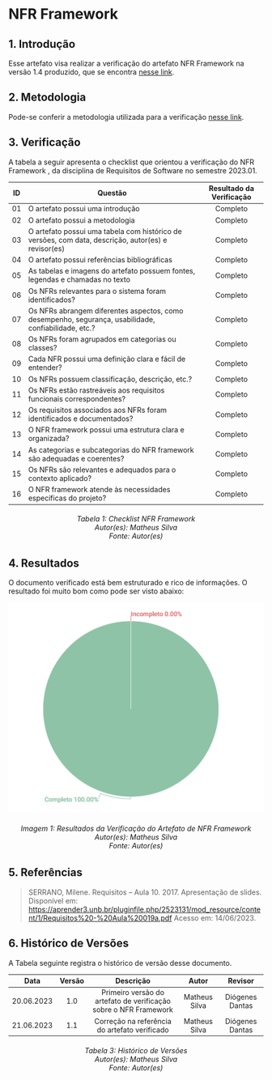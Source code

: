 # NFR Framework

## 1. Introdução

Esse artefato visa realizar a verificação do artefato NFR Framework na versão 1.4 produzido, que se encontra [nesse link](https://requisitos-de-software.github.io/2023.1-Twitch/modelagem/nfr/).

## 2. Metodologia

Pode-se conferir a metodologia utilizada para a verificação [nesse link](https://requisitos-de-software.github.io/2023.1-Twitch/verifica_valida_grupo08/planejamento/).

## 3. Verificação

A tabela a seguir apresenta o checklist que orientou a verificação do NFR Framework , da disciplina de Requisitos de Software no semestre 2023.01.

| ID |Questão| Resultado da Verificação |
| :---: | --- | :---: |
| 01 | O artefato possui uma introdução | Completo |
| 02 | O artefato possui a metodologia  | Completo |
| 03 | O artefato possui uma tabela com histórico de versões, com data, descrição, autor(es) e revisor(es)  | Completo |
| 04 | O artefato possui referências bibliográficas  | Completo |
| 05 | As tabelas e imagens do artefato possuem fontes, legendas e chamadas no texto | Completo |
| 06 | Os NFRs relevantes para o sistema foram identificados? | Completo |
| 07 | Os NFRs abrangem diferentes aspectos, como desempenho, segurança, usabilidade, confiabilidade, etc.? | Completo |
| 08 | Os NFRs foram agrupados em categorias ou classes? | Completo |
| 09 | Cada NFR possui uma definição clara e fácil de entender? | Completo |
| 10 | Os NFRs possuem classificação, descrição, etc.? | Completo |
| 11 | Os NFRs estão rastreáveis aos requisitos funcionais correspondentes? | Completo |
| 12 | Os requisitos associados aos NFRs foram identificados e documentados? | Completo |
| 13 | O NFR framework possui uma estrutura clara e organizada? | Completo |
| 14 | As categorias e subcategorias do NFR framework são adequadas e coerentes? | Completo |
| 15 | Os NFRs são relevantes e adequados para o contexto aplicado? | Completo |
| 16 | O NFR framework atende às necessidades específicas do projeto? | Completo |


<h6 align = "center"> Tabela 1: Checklist NFR Framework
<br> Autor(es): Matheus Silva
<br>Fonte: Autor(es)</h6>


## 4. Resultados
O documento verificado está bem estruturado e rico de informações. O resultado foi muito bom como pode ser visto abaixo:

![Resultados NFR](./imagens/resultado_nfr.png)

<h6 align = "center"> Imagem 1: Resultados da Verificação do Artefato de NFR Framework
<br> Autor(es): Matheus Silva
<br>Fonte: Autor(es)</h6>

## 5. Referências
> SERRANO, Milene. Requisitos – Aula 10. 2017. Apresentação de slides. Disponível em: https://aprender3.unb.br/pluginfile.php/2523131/mod_resource/content/1/Requisitos%20-%20Aula%20019a.pdf Acesso em: 14/06/2023.

## 6. Histórico de Versões

A Tabela seguinte registra o histórico de versão desse documento.

|**Data** | **Versão** | **Descrição** | **Autor** | **Revisor** |
|:---: | :---: | :---: | :---: | :---: |
|20.06.2023| 1.0 | Primeiro versão do artefato de verificação sobre o NFR Framework| Matheus Silva | Diógenes Dantas |
|21.06.2023| 1.1 | Correção na referência do artefato verificado| Matheus Silva | Diógenes Dantas |

<h6 align = "center"> Tabela 3: Histórico de Versões
<br> Autor(es): Matheus Silva
<br>Fonte: Autor(es)</h6>
